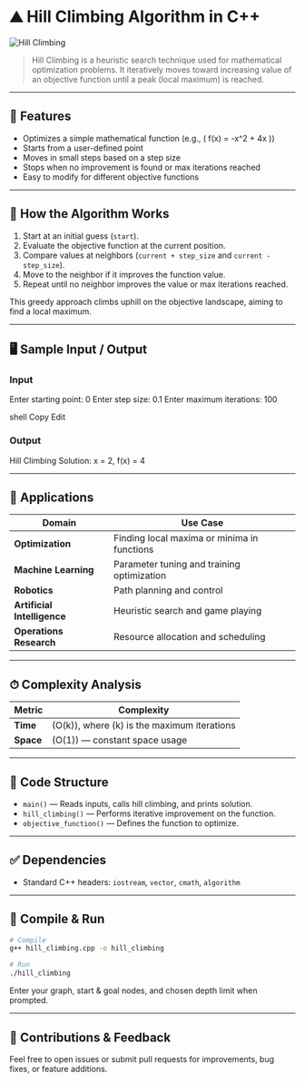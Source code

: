 # ⛰️ Hill Climbing Algorithm in C++

![Hill Climbing](https://upload.wikimedia.org/wikipedia/commons/5/5f/Hill_Climbing_Optimization.gif)

> Hill Climbing is a heuristic search technique used for mathematical optimization problems. It iteratively moves toward increasing value of an objective function until a peak (local maximum) is reached.

---

## 📌 Features

- Optimizes a simple mathematical function (e.g., \( f(x) = -x^2 + 4x \))
- Starts from a user-defined point
- Moves in small steps based on a step size
- Stops when no improvement is found or max iterations reached
- Easy to modify for different objective functions

---

## 🔧 How the Algorithm Works

1. Start at an initial guess (`start`).
2. Evaluate the objective function at the current position.
3. Compare values at neighbors (`current + step_size` and `current - step_size`).
4. Move to the neighbor if it improves the function value.
5. Repeat until no neighbor improves the value or max iterations reached.

This greedy approach climbs uphill on the objective landscape, aiming to find a local maximum.

---

## 🖥 Sample Input / Output

### Input

Enter starting point: 0
Enter step size: 0.1
Enter maximum iterations: 100

shell
Copy
Edit

### Output

Hill Climbing Solution: x = 2, f(x) = 4


---

## 🚀 Applications

| Domain           | Use Case                                      |
|------------------|-----------------------------------------------|
| **Optimization** | Finding local maxima or minima in functions  |
| **Machine Learning** | Parameter tuning and training optimization  |
| **Robotics**     | Path planning and control                      |
| **Artificial Intelligence** | Heuristic search and game playing      |
| **Operations Research** | Resource allocation and scheduling         |

---

## ⏱ Complexity Analysis

| Metric     | Complexity             |
|------------|------------------------|
| **Time**   | \(O(k)\), where \(k\) is the maximum iterations |
| **Space**  | \(O(1)\) — constant space usage                   |

---

## 📄 Code Structure

- `main()` — Reads inputs, calls hill climbing, and prints solution.
- `hill_climbing()` — Performs iterative improvement on the function.
- `objective_function()` — Defines the function to optimize.

---

## ✅ Dependencies

- Standard C++ headers: `iostream`, `vector`, `cmath`, `algorithm`

---

## 🧪 Compile & Run

```bash
# Compile
g++ hill_climbing.cpp -o hill_climbing

# Run
./hill_climbing
```

Enter your graph, start & goal nodes, and chosen depth limit when prompted.

---

## 🙌 Contributions & Feedback

Feel free to open issues or submit pull requests for improvements, bug fixes, or feature additions.